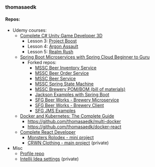 ### thomasaedk

#### Repos:

- Udemy courses:
  - [Complete C# Unity Game Developer 3D](https://relxlearning.udemy.com/course/unitycourse2/)
    - Lesson 3: [Project Boost](https://github.com/thomasaedk/project-boost)
    - Lesson 4: [Argon Assault](https://github.com/thomasaedk/argon-assault)
    - Lesson 5: [Realm Rush](https://github.com/thomasaedk/unity-realm-rush)
  - [Spring Boot Microservices with Spring Cloud Beginner to Guru](https://relxlearning.udemy.com/course/spring-boot-microservices-with-spring-cloud-beginner-to-guru/)
    - Forked repos:
      - [MSSC Beer Inventory Service](https://github.com/thomasaedk/mssc-beer-inventory-service)
      - [MSSC Beer Order Service](https://github.com/thomasaedk/mssc-beer-order-service)
      - [MSSC Beer Service](https://github.com/thomasaedk/mssc-beer-service)
      - [MSSC Spring State Machine](https://github.com/thomasaedk/mssc-ssm)
      - [MSSC Brewery POM/BOM (bill of materials)](https://github.com/thomasaedk/mssc-brewery-bom)
      - [Jackson Examples with Spring Boot](https://github.com/thomasaedk/mssc-jackson-examples)
      - [SFG Beer Works - Brewery Microservice](https://github.com/thomasaedk/mssc-brewery)
      - [SFG Beer Works - Brewery Client](https://github.com/thomasaedk/mssc-brewery-client)
      - [SFG JMS Examples](https://github.com/thomasaedk/sfg-jms)
  - [Docker and Kubernetes: The Complete Guide](https://relxlearning.udemy.com/course/docker-and-kubernetes-the-complete-guide/)
    - https://github.com/thomasaedk/multi-docker
    - https://github.com/thomasaedk/docker-react
  - [Complete React Developer](https://relxlearning.udemy.com/course/complete-react-developer-zero-to-mastery/)
    - [Monsters Rolodex - mini project](https://github.com/thomasaedk/udemy-react-monsters-rolodex)
    - [CRWN Clothing - main project](https://github.com/thomasaedk/crwn-clothing) (private)
- Misc
  - [Profile repo](https://github.com/thomasaedk/thomasaedk)
  - [Intellij Idea settings](https://github.com/thomasaedk/intellij-idea-settings) (private)
